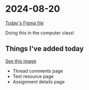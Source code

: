 # 2024-08-20

[Today's Figma file](https://www.figma.com/design/gExw6OWSHfpdTFB5g34f6c/Classy-app?version-id=6456892748&node-id=57795-3045&t=2jCbciLPoNCazQ3S-0)

Doing this in the computer class!

## Things I've added today

[See this image](./Changes.png)

- Thread comments page
- Text resource page
- Assignment details page

